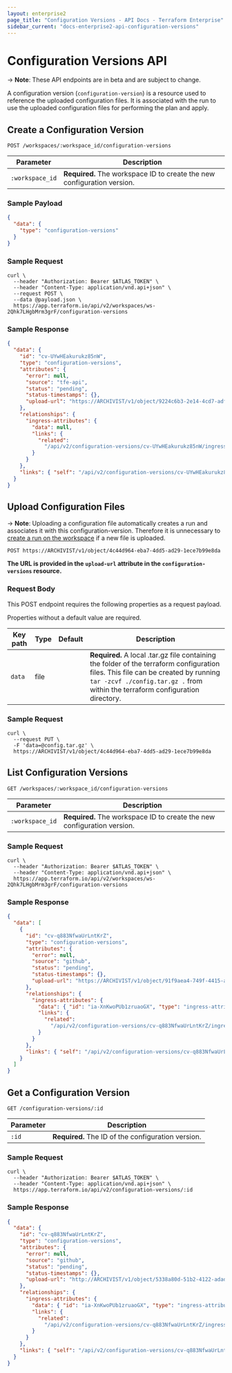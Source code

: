 ```yaml
---
layout: enterprise2
page_title: "Configuration Versions - API Docs - Terraform Enterprise"
sidebar_current: "docs-enterprise2-api-configuration-versions"
---
```


# Configuration Versions API

-> **Note**: These API endpoints are in beta and are subject to change.

A configuration version (`configuration-version`) is a resource used to reference the uploaded configuration files. It is associated with the run to use the uploaded configuration files for performing the plan and apply.

## Create a Configuration Version

`POST /workspaces/:workspace_id/configuration-versions`

| Parameter       | Description                                                             |
| --------------- | ----------------------------------------------------------------------- |
| `:workspace_id` | **Required.** The workspace ID to create the new configuration version. |

### Sample Payload

```json
{
  "data": {
    "type": "configuration-versions"
  }
}
```

### Sample Request

```shell
curl \
  --header "Authorization: Bearer $ATLAS_TOKEN" \
  --header "Content-Type: application/vnd.api+json" \
  --request POST \
  --data @payload.json \
  https://app.terraform.io/api/v2/workspaces/ws-2Qhk7LHgbMrm3grF/configuration-versions
```

### Sample Response

```json
{
  "data": {
    "id": "cv-UYwHEakurukz85nW",
    "type": "configuration-versions",
    "attributes": {
      "error": null,
      "source": "tfe-api",
      "status": "pending",
      "status-timestamps": {},
      "upload-url": "https://ARCHIVIST/v1/object/9224c6b3-2e14-4cd7-adff-ed484d7294c2"
    },
    "relationships": {
      "ingress-attributes": {
        "data": null,
        "links": {
          "related":
            "/api/v2/configuration-versions/cv-UYwHEakurukz85nW/ingress-attributes"
        }
      }
    },
    "links": { "self": "/api/v2/configuration-versions/cv-UYwHEakurukz85nW" }
  }
}
```

## Upload Configuration Files

-> **Note**: Uploading a configuration file automatically creates a run and associates it with this configuration-version. Therefore it is unnecessary to [create a run on the workspace](./run.html#create-a-run) if a new file is uploaded.

`POST https://ARCHIVIST/v1/object/4c44d964-eba7-4dd5-ad29-1ece7b99e8da`

**The URL is provided in the `upload-url` attribute in the `configuration-versions` resource.**

### Request Body

This POST endpoint requires the following properties as a request payload.

Properties without a default value are required.

| Key path | Type | Default | Description                                                                                                                                                                                                         |
| -------- | ---- | ------- | ------------------------------------------------------------------------------------------------------------------------------------------------------------------------------------------------------------------- |
| `data`   | file |         | **Required.** A local .tar.gz file containing the folder of the terraform configuration files. This file can be created by running `tar -zcvf ./config.tar.gz .` from within the terraform configuration directory. |

### Sample Request

```shell
curl \
  --request PUT \
  -F 'data=@config.tar.gz' \
  https://ARCHIVIST/v1/object/4c44d964-eba7-4dd5-ad29-1ece7b99e8da
```

## List Configuration Versions

`GET /workspaces/:workspace_id/configuration-versions`

| Parameter       | Description                                                             |
| --------------- | ----------------------------------------------------------------------- |
| `:workspace_id` | **Required.** The workspace ID to create the new configuration version. |

### Sample Request

```shell
curl \
  --header "Authorization: Bearer $ATLAS_TOKEN" \
  --header "Content-Type: application/vnd.api+json" \
  https://app.terraform.io/api/v2/workspaces/ws-2Qhk7LHgbMrm3grF/configuration-versions
```

### Sample Response

```json
{
  "data": [
    {
      "id": "cv-q883NfwaUrLntKrZ",
      "type": "configuration-versions",
      "attributes": {
        "error": null,
        "source": "github",
        "status": "pending",
        "status-timestamps": {},
        "upload-url": "https://ARCHIVIST/v1/object/91f9aea4-749f-4415-aa54-f76bad6250dd"
      },
      "relationships": {
        "ingress-attributes": {
          "data": { "id": "ia-XnKwoPUb1zruaoGX", "type": "ingress-attributes" },
          "links": {
            "related":
              "/api/v2/configuration-versions/cv-q883NfwaUrLntKrZ/ingress-attributes"
          }
        }
      },
      "links": { "self": "/api/v2/configuration-versions/cv-q883NfwaUrLntKrZ" }
    }
  ]
}
```

## Get a Configuration Version

`GET /configuration-versions/:id`

| Parameter | Description                                        |
| --------- | -------------------------------------------------- |
| `:id`     | **Required.** The ID of the configuration version. |

### Sample Request

```shell
curl \
  --header "Authorization: Bearer $ATLAS_TOKEN" \
  --header "Content-Type: application/vnd.api+json" \
  https://app.terraform.io/api/v2/configuration-versions/:id
```

### Sample Response

```json
{
  "data": {
    "id": "cv-q883NfwaUrLntKrZ",
    "type": "configuration-versions",
    "attributes": {
      "error": null,
      "source": "github",
      "status": "pending",
      "status-timestamps": {},
      "upload-url": "http://ARCHIVIST/v1/object/5338a80d-51b2-4122-adad-5b63553f68b1"
    },
    "relationships": {
      "ingress-attributes": {
        "data": { "id": "ia-XnKwoPUb1zruaoGX", "type": "ingress-attributes" },
        "links": {
          "related":
            "/api/v2/configuration-versions/cv-q883NfwaUrLntKrZ/ingress-attributes"
        }
      }
    },
    "links": { "self": "/api/v2/configuration-versions/cv-q883NfwaUrLntKrZ" }
  }
}
```
